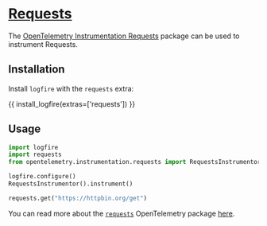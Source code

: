 # [Requests][requests]

The [OpenTelemetry Instrumentation Requests][opentelemetry-requests] package can be used to instrument Requests.

## Installation

Install `logfire` with the `requests` extra:

{{ install_logfire(extras=['requests']) }}

## Usage

```py
import logfire
import requests
from opentelemetry.instrumentation.requests import RequestsInstrumentor

logfire.configure()
RequestsInstrumentor().instrument()

requests.get("https://httpbin.org/get")
```

You can read more about the [`requests`][requests] OpenTelemetry package [here][opentelemetry-requests].

[opentelemetry-requests]: https://opentelemetry-python-contrib.readthedocs.io/en/latest/instrumentation/requests/requests.html
[requests]: https://docs.python-requests.org/en/master/
